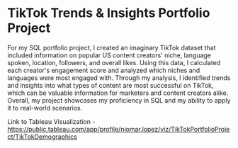 # TikTok Trends & Insights Portfolio Project

For my SQL portfolio project, I created an imaginary TikTok dataset that included information on popular US content creators' niche, language spoken, location, followers, and overall likes. Using this data, I calculated each creator's engagement score and analyzed which niches and languages were most engaged with. Through my analysis, I identified trends and insights into what types of content are most successful on TikTok, which can be valuable information for marketers and content creators alike. Overall, my project showcases my proficiency in SQL and my ability to apply it to real-world scenarios.

Link to Tableau Visualization - https://public.tableau.com/app/profile/niomar.lopez/viz/TikTokPortfolioProject/TikTokDemographics
